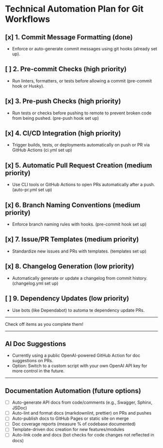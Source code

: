 # Technical Automation Plan for Git Workflows

## [x] 1. Commit Message Formatting (done)
- Enforce or auto-generate commit messages using git hooks (already set up).

## [ ] 2. Pre-commit Checks (high priority)
- Run linters, formatters, or tests before allowing a commit (pre-commit hook or Husky).

## [x] 3. Pre-push Checks (high priority)
- Run tests or checks before pushing to remote to prevent broken code from being pushed. (pre-push hook set up)

## [x] 4. CI/CD Integration (high priority)
- Trigger builds, tests, or deployments automatically on push or PR via GitHub Actions (ci.yml set up)

## [x] 5. Automatic Pull Request Creation (medium priority)
- Use CLI tools or GitHub Actions to open PRs automatically after a push. (auto-pr.yml set up)

## [x] 6. Branch Naming Conventions (medium priority)
- Enforce branch naming rules with hooks. (pre-commit hook set up)

## [x] 7. Issue/PR Templates (medium priority)
- Standardize new issues and PRs with templates. (templates set up)

## [x] 8. Changelog Generation (low priority)
- Automatically generate or update a changelog from commit history. (changelog.yml set up)

## [ ] 9. Dependency Updates (low priority)
- Use bots (like Dependabot) to automa te dependency update PRs.

---

Check off items as you complete them!

---

## AI Doc Suggestions
- Currently using a public OpenAI-powered GitHub Action for doc suggestions on PRs.
- Option: Switch to a custom script with your own OpenAI API key for more control in the future.

---

## Documentation Automation (future options)
- [ ] Auto-generate API docs from code/comments (e.g., Swagger, Sphinx, JSDoc)
- [ ] Auto-lint and format docs (markdownlint, prettier) on PRs and pushes
- [ ] Auto-publish docs to GitHub Pages or static site on merge
- [ ] Doc coverage reports (measure % of codebase documented)
- [ ] Template-driven doc creation for new features/modules
- [ ] Auto-link code and docs (bot checks for code changes not reflected in docs)
